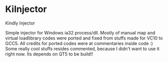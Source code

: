 # KiInjector
Kindly Injector

Simple injector for Windows ia32 process/dll. Mostly of manual map and virtual loadlibrary codes were ported and fixed from stuffs made for VC10 to GCC5.
All credits for ported codes were at commentaries inside code :)
Some really cool stuffs resides commented, because I didn't want to use it right now. 
Its depends on QT5 to be build!!
